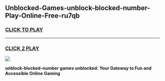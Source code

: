 
## Unblocked-Games-unblock-blocked-number-Play-Online-Free-ru7qb
<h3>
<a href="https://premium76.site?title=unblock-blocked-number&ref=26A">CLICK TO PLAY</a></h3>
<hr>

<h3>
<a href="https://premium76.site?title=unblock-blocked-number&ref=26A">CLICK 2 PLAY</a>
  
</h3>

<a href="https://premium76.site?title=unblock-blocked-number&ref=26A"><img src="https://clearcache.store/games.png"></a>


**unblock-blocked-number games unblocked: Your Gateway to Fun and Accessible Online Gaming**
